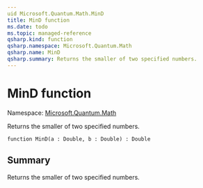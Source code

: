 ```yaml
---
uid Microsoft.Quantum.Math.MinD
title: MinD function
ms.date: todo
ms.topic: managed-reference
qsharp.kind: function
qsharp.namespace: Microsoft.Quantum.Math
qsharp.name: MinD
qsharp.summary: Returns the smaller of two specified numbers.
---
```


# MinD function

Namespace: [Microsoft.Quantum.Math](xref:Microsoft.Quantum.Math)

Returns the smaller of two specified numbers.
```qsharp
function MinD(a : Double, b : Double) : Double
```

## Summary
Returns the smaller of two specified numbers.

